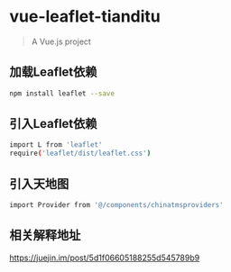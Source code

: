 # vue-leaflet-tianditu

> A Vue.js project

## 加载Leaflet依赖

``` bash
npm install leaflet --save
```

## 引入Leaflet依赖

``` bash
import L from 'leaflet'
require('leaflet/dist/leaflet.css')
```

## 引入天地图

``` bash
import Provider from '@/components/chinatmsproviders'
```

## 相关解释地址

https://juejin.im/post/5d1f06605188255d545789b9
